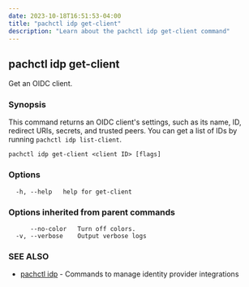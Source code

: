 ```yaml
---
date: 2023-10-18T16:51:53-04:00
title: "pachctl idp get-client"
description: "Learn about the pachctl idp get-client command"
---
```


## pachctl idp get-client

Get an OIDC client.

### Synopsis

This command returns an OIDC client's settings, such as its name, ID, redirect URIs, secrets, and trusted peers. You can get a list of IDs by running `pachctl idp list-client`.

```
pachctl idp get-client <client ID> [flags]
```

### Options

```
  -h, --help   help for get-client
```

### Options inherited from parent commands

```
      --no-color   Turn off colors.
  -v, --verbose    Output verbose logs
```

### SEE ALSO

* [pachctl idp](../pachctl_idp)	 - Commands to manage identity provider integrations

